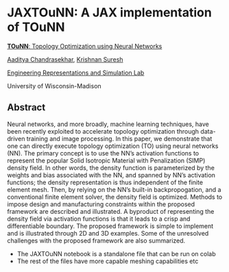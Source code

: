 # JAXTOuNN: A JAX implementation of TOuNN


[**TOuNN**: Topology Optimization using Neural Networks](https://link.springer.com/article/10.1007/s00158-020-02748-4)

[Aaditya Chandrasekhar](https://aadityacs.github.io/), [Krishnan Suresh](https://directory.engr.wisc.edu/me/faculty/suresh_krishnan)  

[Engineering Representations and Simulation Lab](https://ersl.wisc.edu)  

University of Wisconsin-Madison 


## Abstract
Neural networks, and more broadly, machine learning techniques, have been recently exploited to accelerate topology optimization through data-driven training and image processing. In this paper, we demonstrate that one can directly execute topology optimization (TO) using neural networks (NN). The primary concept is to use the NN’s activation functions to represent the popular Solid Isotropic Material with Penalization (SIMP) density field. In other words, the density function is parameterized by the weights and bias associated with the NN, and spanned by NN’s activation functions; the density representation is thus independent of the finite element mesh. Then, by relying on the NN’s built-in backpropogation, and a conventional finite element solver, the density field is optimized. Methods to impose design and manufacturing constraints within the proposed framework are described and illustrated. A byproduct of representing the density field via activation functions is that it leads to a crisp and differentiable boundary. The proposed framework is simple to implement and is illustrated through 2D and 3D examples. Some of the unresolved challenges with the proposed framework are also summarized.

* The JAXTOuNN notebook is a standalone file that can be run on colab
* The rest of the files have more capable meshing capabilities etc
